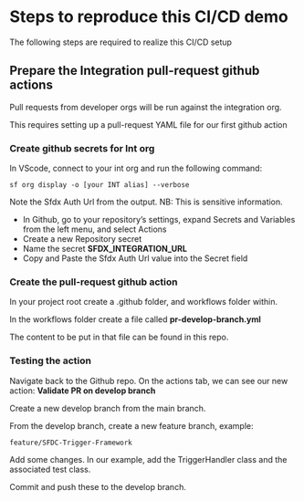 # Steps to reproduce this CI/CD demo

The following steps are required to realize this CI/CD setup 

## Prepare the Integration pull-request github actions

Pull requests from developer orgs will be run against the integration org.

This requires setting up a pull-request YAML file for our first github action

### Create github secrets for Int org

In VScode, connect to your int org and run the following command:

```
sf org display -o [your INT alias] --verbose
```

Note the Sfdx Auth Url from the output. NB: This is sensitive information.

- In Github, go to your repository’s settings, expand Secrets and Variables from the left menu, and select Actions
- Create a new Repository secret
- Name the secret **SFDX_INTEGRATION_URL**
- Copy and Paste the Sfdx Auth Url value into the Secret field

### Create the pull-request github action

In your project root create a .github folder, and workflows folder within.

In the workflows folder create a file called **pr-develop-branch.yml**

The content to be put in that file can be found in this repo.

### Testing the action

Navigate back to the Github repo. On the actions tab, we can see our new action: **Validate PR on develop branch**

Create a new develop branch from the main branch.

From the develop branch, create a new feature branch, example:

```
feature/SFDC-Trigger-Framework
```

Add some changes. In our example, add the TriggerHandler class and the associated test class.

Commit and push these to the develop branch.




